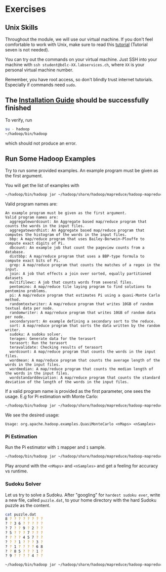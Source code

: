 # Exercises

## Unix Skills

Throughout the module, we will use our virtual machine. If you don't feel comfortable to work with Unix, make sure to read this [tutorial](http://www.ee.surrey.ac.uk/Teaching/Unix/index.html) (Tutorial seven is not needed).

You can try out the commands on your virtual machine. Just SSH into your machine with `ssh student@bdlc-XX.labservices.ch`, where `XX` is your personal virtual machine number.

Remember, you have root access, so don't blindly trust internet tutorials. Especially if commands need `sudo`.

## The [Installation Guide](install_hadoop.md) should be successfully finished

To verify, run

```bash
su - hadoop
~/hadoop/bin/hadoop
```

which should not produce an error.

## Run Some Hadoop Examples

Try to run some provided examples. An example program must be given as the first argument.

You will get the list of examples with

```bash
~/hadoop/bin/hadoop jar ~/hadoop/share/hadoop/mapreduce/hadoop-mapreduce-examples-3.3.4.jar
```

Valid program names are:

```
An example program must be given as the first argument.
Valid program names are:
  aggregatewordcount: An Aggregate based map/reduce program that counts the words in the input files.
  aggregatewordhist: An Aggregate based map/reduce program that computes the histogram of the words in the input files.
  bbp: A map/reduce program that uses Bailey-Borwein-Plouffe to compute exact digits of Pi.
  dbcount: An example job that count the pageview counts from a database.
  distbbp: A map/reduce program that uses a BBP-type formula to compute exact bits of Pi.
  grep: A map/reduce program that counts the matches of a regex in the input.
  join: A job that effects a join over sorted, equally partitioned datasets
  multifilewc: A job that counts words from several files.
  pentomino: A map/reduce tile laying program to find solutions to pentomino problems.
  pi: A map/reduce program that estimates Pi using a quasi-Monte Carlo method.
  randomtextwriter: A map/reduce program that writes 10GB of random textual data per node.
  randomwriter: A map/reduce program that writes 10GB of random data per node.
  secondarysort: An example defining a secondary sort to the reduce.
  sort: A map/reduce program that sorts the data written by the random writer.
  sudoku: A sudoku solver.
  teragen: Generate data for the terasort
  terasort: Run the terasort
  teravalidate: Checking results of terasort
  wordcount: A map/reduce program that counts the words in the input files.
  wordmean: A map/reduce program that counts the average length of the words in the input files.
  wordmedian: A map/reduce program that counts the median length of the words in the input files.
  wordstandarddeviation: A map/reduce program that counts the standard deviation of the length of the words in the input files.
```

If a valid program name is provided as the first parameter, one sees the usage. E.g for Pi estimation with Monte Carlo:

```bash
~/hadoop/bin/hadoop jar ~/hadoop/share/hadoop/mapreduce/hadoop-mapreduce-examples-3.3.4.jar pi
```

We see the desired usage:

```text
Usage: org.apache.hadoop.examples.QuasiMonteCarlo <nMaps> <nSamples>
```

### Pi Estimation

Run the Pi estimator with `1` mapper and `1` sample.

```bash
~/hadoop/bin/hadoop jar ~/hadoop/share/hadoop/mapreduce/hadoop-mapreduce-examples-3.3.4.jar pi 1 1
```

Play around with the `<nMaps>` and `<nSamples>` and get a feeling for accuracy vs runtime.

### Sudoku Solver

Let us try to solve a Sudoku. After "googling" for `hardest sudoku ever`, write a new file, called `puzzle.dat`, to your home directory with the hard Sudoku puzzle as the content.

```bash
cat puzzle.dat
8 ? ? ? ? ? ? ? ?
? ? 3 6 ? ? ? ? ?
? 7 ? ? 9 ? 2 ? ?
? 5 ? ? ? 7 ? ? ?
? ? ? ? 4 5 7 ? ?
? ? ? 1 ? ? ? 3 ?
? ? 1 ? ? ? ? 6 8
? ? 8 5 ? ? ? 1 ?
? 9 ? ? ? ? 4 ? ?
```

```bash
~/hadoop/bin/hadoop jar ~/hadoop/share/hadoop/mapreduce/hadoop-mapreduce-examples-3.3.4.jar sudoku ~/puzzle.dat
```
